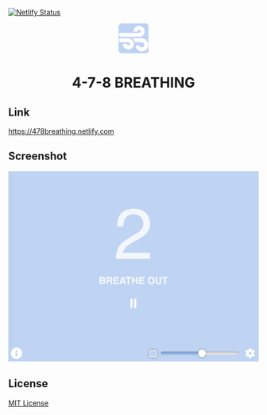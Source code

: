 [![Netlify Status](https://api.netlify.com/api/v1/badges/ba6781ed-5ba3-47f4-a1fa-bdf433ab8f72/deploy-status)](https://app.netlify.com/sites/478breathing/deploys)

<p align="center">
  <img src="https://raw.githubusercontent.com/svenschoenung/478breathing/master/docs/icon.png"/>
  <h1 align="center">4-7-8 BREATHING</h1>
</p>

## Link

https://478breathing.netlify.com

## Screenshot

![](docs/screenshot.png)

## License

[MIT License](LICENSE)
